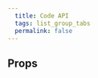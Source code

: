 ```yaml
---
  title: Code API
  tags: list_group_tabs
  permalink: false
---
```


## Props

<esds-data-table headers='{{ componentDocs.listGroup.props.headers | dump }}' rows='{{ componentDocs.listGroup.props.rows | dump }}'></esds-data-table>
